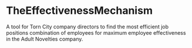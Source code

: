 # TheEffectivenessMechanism
A tool for Torn City company directors to find the most efficient job positions combination of employees for maximum employee effectiveness in the Adult Novelties company. 

